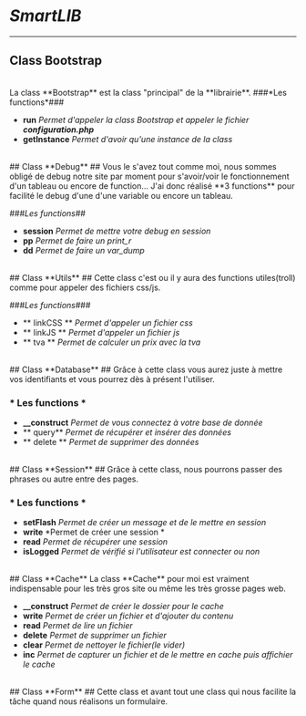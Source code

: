 # *SmartLIB* #
---

## Class **Bootstrap** ##


<br/>
La class **Bootstrap** est la class "principal" de la **librairie**. 
###*Les functions*###

* **run** *Permet d'appeler la class Bootstrap et appeler le fichier **configuration.php***
* **getInstance** *Permet d'avoir qu'une instance de la class*


<br>
## Class **Debug** ##
Vous le s'avez tout comme moi, nous sommes obligé de debug notre site par moment pour s'avoir/voir le fonctionnement d'un tableau ou encore de function... J'ai donc réalisé **3 functions** pour facilité le debug d'une d'une variable ou encore un tableau.

###*Les functions*##

* **session** *Permet de mettre votre debug en session*
* **pp** *Permet de faire un print_r*
* **dd** *Permet de faire un var_dump*


<br>
## Class **Utils** ##
Cette class c'est ou il y aura des functions utiles(troll) comme pour appeler des fichiers css/js.

###*Les functions*###
* ** linkCSS ** *Permet d'appeler un fichier css*
* ** linkJS ** *Permet d'appeler un fichier js*
* ** tva ** *Permet de calculer un prix avec la tva*

<br>
## Class **Database** ##
Grâce à cette class vous aurez juste à mettre vos identifiants et vous pourrez dès à présent l'utiliser. 

### * Les functions * ###

* **__construct** *Permet de vous connectez à votre base de donnée*
* ** query** *Permet de récupérer et insérer des données*
* ** delete ** *Permet de supprimer des données*


<br>
## Class **Session** ##
Grâce à cette class, nous pourrons passer des phrases ou autre entre des pages.

### * Les functions * ###

* **setFlash** *Permet de créer un message et de le mettre en session*
* **write** *Permet de créer une session *
* **read** *Permet de récupérer une session*
* **isLogged** *Permet de vérifié si l'utilisateur est connecter ou non*

<br>
## Class **Cache**
La class **Cache** pour moi est vraiment indispensable pour les très gros site ou même les très grosse pages web.

* **__construct** *Permet de créer le dossier pour le cache* 
* **write** *Permet de créer un fichier et d'ajouter du contenu* 
* **read** *Permet de lire un fichier*
* **delete** *Permet de supprimer un fichier*  
* **clear** *Permet de nettoyer le fichier(le vider)* 
* **inc** *Permet de capturer un fichier et de le mettre en cache puis affichier le cache* 

<br>
## Class **Form** ##
Cette class et avant tout une class qui nous facilite la tâche quand nous réalisons un formulaire.